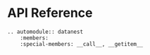 # API Reference

```{eval-rst}
.. automodule:: datanest
    :members:
    :special-members: __call__, __getitem__
```
